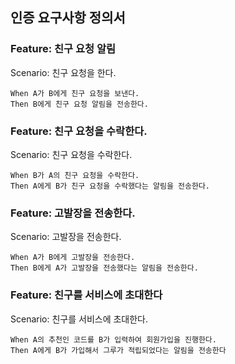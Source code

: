 ## 인증 요구사항 정의서

### Feature: 친구 요청 알림

Scenario: 친구 요청을 한다.

```gherkin
When A가 B에게 친구 요청을 보낸다.
Then B에게 친구 요청 알림을 전송한다.
```

### Feature: 친구 요청을 수락한다.

Scenario: 친구 요청을 수락한다.

```gherkin
When B가 A의 친구 요청을 수락한다.
Then A에게 B가 친구 요청을 수락했다는 알림을 전송한다.
```

### Feature: 고발장을 전송한다.

Scenario: 고발장을 전송한다.

```gherkin
When A가 B에게 고발장을 전송한다.
Then B에게 A가 고발장을 전송했다는 알림을 전송한다.
```

### Feature: 친구를 서비스에 초대한다

Scenario: 친구를 서비스에 초대한다.

```gherkin
When A의 추천인 코드를 B가 입력하여 회원가입을 진행한다.
Then A에게 B가 가입해서 그루가 적립되었다는 알림을 전송한다 
```